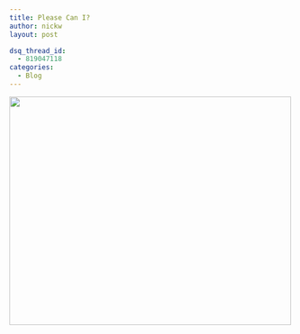 ```yaml
---
title: Please Can I?
author: nickw
layout: post

dsq_thread_id:
  - 819047118
categories:
  - Blog
---
```

<a href="http://nickwhyte.com/2012/08/26/please-can-i/facebook-photo-cliches-7/" rel="attachment wp-att-805"><img class="size-full wp-image-805 aligncenter" title="duckface" src="http://cdn.nickwhyte.com/static/2012/08/facebook-photo-cliches-7.png" alt="" width="500" height="406" /></a>